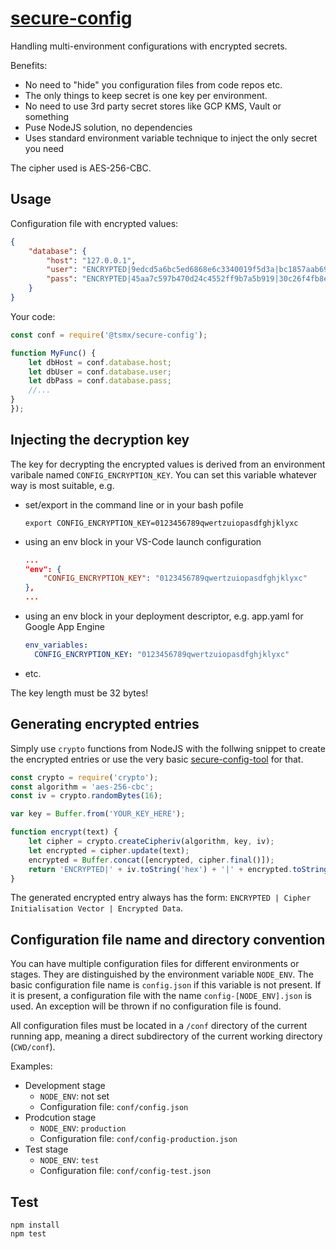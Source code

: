 # [**secure-config**](https://github.com/tsmx/secure-config)

Handling multi-environment configurations with encrypted secrets.

Benefits:
- No need to "hide" you configuration files from code repos etc.
- The only things to keep secret is one key per environment.
- No need to use 3rd party secret stores like GCP KMS, Vault or something
- Puse NodeJS solution, no dependencies
- Uses standard environment variable technique to inject the only secret you need

The cipher used is AES-256-CBC.

## Usage

Configuration file with encrypted values:
```json
{
    "database": {
        "host": "127.0.0.1",
        "user": "ENCRYPTED|9edcd5a6bc5ed6868e6c3340019f5d3a|bc1857aab6981b903fab75ccb5c5244b",
        "pass": "ENCRYPTED|45aa7c597b470d24c4552ff9b7a5b919|30c26f4fb8e63f2986b1a605028b5dd8"
    }
}
```

Your code:

```js
const conf = require('@tsmx/secure-config');

function MyFunc() {
    let dbHost = conf.database.host;
    let dbUser = conf.database.user;
    let dbPass = conf.database.pass;
    //...
}
});
```
## Injecting the decryption key

The key for decrypting the encrypted values is derived from an environment varibale named `CONFIG_ENCRYPTION_KEY`. You can set this variable 
whatever way is most suitable, e.g.
- set/export in the command line or in your bash pofile
  ```
  export CONFIG_ENCRYPTION_KEY=0123456789qwertzuiopasdfghjklyxc
  ```
- using an env block in your VS-Code launch configuration
  ```json
  ...
  "env": {
      "CONFIG_ENCRYPTION_KEY": "0123456789qwertzuiopasdfghjklyxc"
  },
  ...
  ```
- using an env block in your deployment descriptor, e.g. app.yaml for Google App Engine
  ```yaml
  env_variables:
    CONFIG_ENCRYPTION_KEY: "0123456789qwertzuiopasdfghjklyxc"
  ```
- etc.

The key length must be 32 bytes!

## Generating encrypted entries

Simply use `crypto` functions from NodeJS with the follwing snippet to create the encrypted entries or use the very basic [secure-config-tool](https://github.com/tsmx/secure-config-tool) for that.

```js
const crypto = require('crypto');
const algorithm = 'aes-256-cbc';
const iv = crypto.randomBytes(16);

var key = Buffer.from('YOUR_KEY_HERE');

function encrypt(text) {
    let cipher = crypto.createCipheriv(algorithm, key, iv);
    let encrypted = cipher.update(text);
    encrypted = Buffer.concat([encrypted, cipher.final()]);
    return 'ENCRYPTED|' + iv.toString('hex') + '|' + encrypted.toString('hex');
}
```

The generated encrypted entry always has the form: `ENCRYPTED | Cipher Initialisation Vector | Encrypted Data`.

## Configuration file name and directory convention

You can have multiple configuration files for different environments or stages. They are distinguished by the environment variable `NODE_ENV`. The basic configuration file name is `config.json` if this variable is not present. If it is present, a configuration file with the name `config-[NODE_ENV].json`
is used. An exception will be thrown if no configuration file is found.

All configuration files must be located in a `/conf` directory of the current running app, meaning a direct subdirectory of the current working directory (`CWD/conf`).  

Examples:
- Development stage
  - `NODE_ENV`: not set
  - Configuration file: `conf/config.json`
- Prodcution stage
  - `NODE_ENV`: `production`
  - Configuration file: `conf/config-production.json`
- Test stage
  - `NODE_ENV`: `test`
  - Configuration file: `conf/config-test.json`

## Test

```
npm install
npm test
```